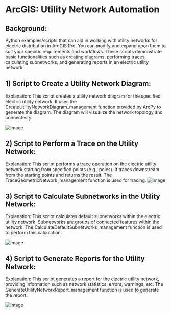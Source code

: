 # ArcGIS: Utility Network Automation

## Background:
 Python examples/scripts that can aid in working with utility networks for electric distribution in ArcGIS Pro. You can modify and expand upon them to suit your specific requirements and workflows. These scripts demonstrate basic functionalities such as creating diagrams, performing traces, calculating subnetworks, and generating reports in an electric utility network.
 
## 1) Script to Create a Utility Network Diagram:
Explanation: This script creates a utility network diagram for the specified electric utility network. It uses the CreateUtilityNetworkDiagram_management function provided by ArcPy to generate the diagram. The diagram will visualize the network topology and connectivity.

![image](https://github.com/allenaguas/GIS/assets/79226456/23b4cd1d-b08a-4316-9c05-405e9f4af59f)

## 2) Script to Perform a Trace on the Utility Network:
Explanation: This script performs a trace operation on the electric utility network starting from specified points (e.g., poles). It traces downstream from the starting points and returns the result. The TraceGeometricNetwork_management function is used for tracing.
![image](https://github.com/allenaguas/GIS/assets/79226456/4cb9106a-b283-4cdb-8a5c-8bdfe306355d)

## 3) Script to Calculate Subnetworks in the Utility Network:
Explanation: This script calculates default subnetworks within the electric utility network. Subnetworks are groups of connected features within the network. The CalculateDefaultSubnetworks_management function is used to perform this calculation.

![image](https://github.com/allenaguas/GIS/assets/79226456/8a892b03-470f-4b54-a69a-55956994a359)

## 4) Script to Generate Reports for the Utility Network:
Explanation: This script generates a report for the electric utility network, providing information such as network statistics, errors, warnings, etc. The GenerateUtilityNetworkReport_management function is used to generate the report.

![image](https://github.com/allenaguas/GIS/assets/79226456/d9b29160-0dcd-404e-9ce5-a46f7073a0b9)
